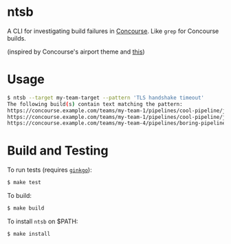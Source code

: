 # ntsb

A CLI for investigating build failures in [Concourse](https://concourse-ci.org). Like `grep` for
Concourse builds.

(inspired by Concourse's airport theme and
[this](https://en.wikipedia.org/wiki/National_Transportation_Safety_Board))

# Usage

```bash
$ ntsb --target my-team-target --pattern 'TLS handshake timeout'
The following build(s) contain text matching the pattern:
https://concourse.example.com/teams/my-team-1/pipelines/cool-pipeline/jobs/cool-job-a/builds/1
https://concourse.example.com/teams/my-team-1/pipelines/cool-pipeline/jobs/cool-job-z/builds/1
https://concourse.example.com/teams/my-team-4/pipelines/boring-pipeline/jobs/boring-job-a/builds/2
```

# Build and Testing

To run tests (requires [`ginkgo`](https://github.com/onsi/ginkgo)):
```bash
$ make test
```

To build:
```bash
$ make build
```

To install `ntsb` on $PATH:
```bash
$ make install
```
